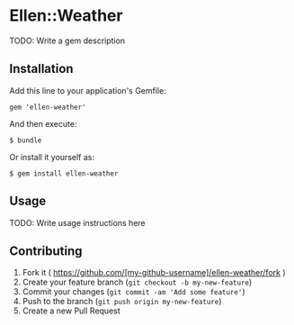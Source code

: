 # Ellen::Weather

TODO: Write a gem description

## Installation

Add this line to your application's Gemfile:

    gem 'ellen-weather'

And then execute:

    $ bundle

Or install it yourself as:

    $ gem install ellen-weather

## Usage

TODO: Write usage instructions here

## Contributing

1. Fork it ( https://github.com/[my-github-username]/ellen-weather/fork )
2. Create your feature branch (`git checkout -b my-new-feature`)
3. Commit your changes (`git commit -am 'Add some feature'`)
4. Push to the branch (`git push origin my-new-feature`)
5. Create a new Pull Request
